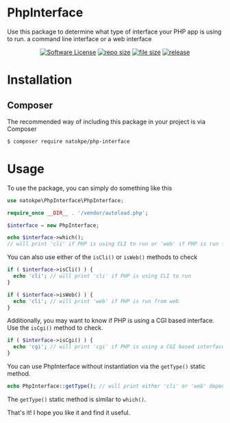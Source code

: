 PhpInterface
============

Use this package to determine what type of interface your PHP app is using to run. a command line interface or a web interface

<p align="center">
<a href="LICENSE"><img src="https://img.shields.io/github/license/natokpe/php-interface" alt="Software License"></img></a>
<a href="#"><img src="https://img.shields.io/github/repo-size/natokpe/php-interface" alt="repo size"></img></a>
<a href="#"><img src="https://img.shields.io/github/size/natokpe/php-interface/src/PhpInterface.php" alt="file size"></img></a>
<a href="#"><img src="https://img.shields.io/github/v/release/natokpe/php-interface" alt="release"></img></a>
</p>

# Installation

## Composer
The recommended way of including this package in your project is via Composer
```bash
$ composer require natokpe/php-interface
```

# Usage
To use the package, you can simply do something like this
```php
use natokpe\PhpInterface\PhpInterface;

require_once __DIR__ . '/vendor/autoload.php';

$interface = new PhpInterface;

echo $interface->which();
// will print 'cli' if PHP is using CLI to run or 'web' if PHP is run from web
```

You can also use either of the `isCli()` or `isWeb()` methods to check
```php
if ( $interface->isCli() ) {
  echo 'cli'; // will print 'cli' if PHP is using CLI to run
}

if ( $interface->isWeb() ) {
  echo 'cli'; // will print 'web' if PHP is run from web
}
```

Additionally, you may want to know if PHP is using a CGI based interface. Use the `isCgi()` method to check.
```php
if ( $interface->isCgi() ) {
  echo 'cgi'; // will print 'cgi' if PHP is using a CGI based interface to run
}
```

You can use PhpInterface without instantiation via the `getType()` static method.
```php
echo PhpInterface::getType(); // will print either 'cli' or 'web' depending on which type of interface PHP is using
```
The `getType()` static method is similar to `which()`.


That's it! I hope you like it and find it useful.
